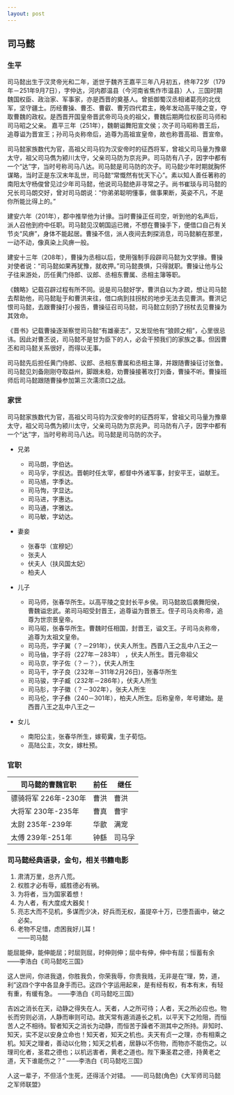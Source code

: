 ```yaml
---
layout: post
---
```

## 司马懿


### 生平
司马懿出生于汉灵帝光和二年，逝世于魏齐王嘉平三年八月初五，终年72岁（179年－251年9月7日），字仲达，河内郡温县（今河南省焦作市温县）人，三国时期魏国权臣、政治家、军事家，亦是西晋的奠基人。曾抵御蜀汉丞相诸葛亮的北伐军，坚守疆土。历经曹操、曹丕、曹叡、曹芳四代君主，晚年发动高平陵之变，夺取曹魏的政权。是西晋开国皇帝晋武帝司马炎的祖父，曹魏后期两位权臣司马师和司马昭之父亲。
嘉平三年（251年），魏朝谥舞阳宣文侯；次子司马昭称晋王后，追尊谥为晋宣王；孙司马炎称帝后，追尊为高祖宣皇帝，故也称晋高祖、晋宣帝。


司马懿家族数代为官，高祖父司马钧为汉安帝时的征西将军，曾祖父司马量为豫章太守，祖父司马儁为颍川太守，父亲司马防为京兆尹。司马防有八子，因字中都有一个“达”字，当时号称司马八达。司马懿是司马防的次子。司马懿少年时期就胸怀谋略，当时正是东汉末年乱世，司马懿“常慨然有忧天下心”。素以知人善任著称的南阳太守杨俊曾见过少年司马懿，他说司马懿绝非寻常之子。尚书崔琰与司马懿的兄长司马朗交好，曾对司马朗说：“你弟弟聪明懂事，做事果断，英姿不凡，不是你所能比得上的。”

建安六年（201年），郡中推举他为计掾。当时曹操正任司空，听到他的名声后，派人召他到府中任职。司马懿见汉朝国运已微，不想在曹操手下，便借口自己有关节炎“风痹”，身体不能起居。曹操不信，派人夜间去刺探消息，司马懿躺在那里，一动不动，像真染上风痹一般。

建安十三年（208年），曹操为丞相以后，使用强制手段辟司马懿为文学掾。曹操对使者说：“司马懿如果再犹豫，就收押。”司马懿畏惧，只得就职。曹操让他与公子往来游处，历任黄门侍郎、议郎、丞相东曹属、丞相主簿等职。

《魏略》记载召辟过程有所不同。说是司马懿好学，曹洪自以为才疏，想让司马懿去帮助他，司马懿耻于和曹洪来往，借口病到拄拐杖的地步无法去见曹洪。曹洪记恨司马懿，去跟曹操打小报告，曹操征召司马懿，司马懿立刻扔了拐杖去见曹操为其效命。

《晋书》记载曹操逐渐察觉司马懿“有雄豪志”，又发现他有“狼顾之相”，心里很忌讳。因此对曹丕说，司马懿不是甘为臣下的人，必会干预我们的家族之事。但因曹丕和司马懿关系很好，而得以无事。

司马懿先后担任黄门侍郎、议郎、丞相东曹属和丞相主簿，并跟随曹操征讨张鲁。司马懿见刘备刚刚夺取益州，脚跟未稳，劝曹操接著攻打刘备，曹操不听。曹操班师后司马懿跟随曹操参加第三次濡须口之战。




### 家世
司马懿家族数代为官，高祖父司马钧为汉安帝时的征西将军，曾祖父司马量为豫章太守，祖父司马儁为颍川太守，父亲司马防为京兆尹。司马防有八子，因字中都有一个“达”字，当时号称司马八达。司马懿是司马防的次子。

- 兄弟
  - 司马朗，字伯达。
  - 司马孚，字叔达。晋朝时任太宰，都督中外诸军事，封安平王，谥献王。
  - 司马馗，字季达。
  - 司马恂，字显达。
  - 司马进，字惠达。
  - 司马通，字雅达。
  - 司马敏，字幼达。

- 妻妾
  - 张春华（宣穆妃）
  - 张夫人
  - 伏夫人（扶风国太妃）
  - 柏夫人

- 儿子
  - 司马师，张春华所生。以高平陵之变封长平乡侯。司马懿故后袭舞阳侯，曹魏谥忠武。弟司马昭受封晋王，追尊谥为晋景王。侄子司马炎称帝，追尊为世宗景皇帝。
  - 司马昭，张春华所生。曹魏时任相国，封晋王，谥文王。子司马炎称帝，追尊为太祖文皇帝。
  - 司马亮，字子翼（？－291年），伏夫人所生。西晋八王之乱中八王之一
  - 司马伷，字子将（227年－283年） ，伏夫人所生。晋元帝祖父
  - 司马京，字子佐（？－？），伏夫人所生
  - 司马干，字子良（232年－311年2月26日)，张春华所生
  - 司马骏，字子臧（232年－286年），伏夫人所生
  - 司马肜，字子徽（？－302年），张夫人所生
  - 司马伦，字子彝（240－301年），柏夫人所生。后称皇帝，年号建始。是西晋八王之乱中八王之一

- 女儿
  - 南阳公主，张春华所生，嫁荀霬，生子荀恺。
  - 高陆公主，次女，嫁杜预。






### 官职

| 司马懿的曹魏官职 | 前任 | 继任 |
| ----------- | ----------- | ----------- |
| 骠骑将军 226年-230年 | 曹洪 | 曹洪 |
| 大将军 230年-235年 | 曹真 | 曹宇 |
| 太尉 235年-239年 | 华歆 | 满宠 |
| 太傅 239年-251年 | 钟繇 | 司马孚 |



### 司马懿经典语录，金句，相关书籍电影

1. 肃清万里，总齐八荒。
2. 权胜才必有辱，威胜德必有祸。
3. 为将者，当为国家着想！
4. 为人者，有大度成大器矣！
5. 亮志大而不见机，多谋而少决，好兵而无权，虽提卒十万，已堕吾画中，破之必矣。
6. 老物不足惜，虑困我好儿耳！    
——司马懿

能屈能伸，能伸能屈；时屈则屈，时伸则伸；屈中有伸，伸中有屈；恒蓄有余
——李浩白《司马懿吃三国》

这人世间，你进我退，你胜我负，你荣我辱，你贵我贱，无非是在“理，势，道，利”这四个字中各显身手而已。这四个字运用起来，是有经有权，有本有末，有轻有重，有缓有急。
——李浩白《司马懿吃三国》


吉凶之消长在天，动静之得失在人。天者，人之所可待；人者，天之所必应也。物长而穷则必消，人静而审则可动。故天常有遁消遁长之机，以平天下之险阻，而恒苦人之不相待。智者知天之消长为动静，而恒苦于躁者不测其中之所持。非知时、知天，实不足以安身立命也！知天者，知天之机也。夫天有贞一之理，亦有相乘之机。知天之理者，善动以化物；知天之机者，居静以不伤物，而物亦不能伤之。以理司化者，圣君之德也；以机远害者，黄老之道也。陛下秉圣君之德，持黄老之道，天下谁能伤之？”
——李浩白《司马懿吃三国》


人这一辈子，不但活个生死，还得活个对错。
——司马懿(角色)《大军师司马懿之军师联盟》









